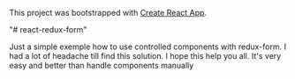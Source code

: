 This project was bootstrapped with [Create React App](https://github.com/facebookincubator/create-react-app).

"# react-redux-form"

Just a simple exemple how to use controlled components with redux-form.
I had a lot of headache till find this solution. I hope this help you all.
It's very easy and better than handle components manually
